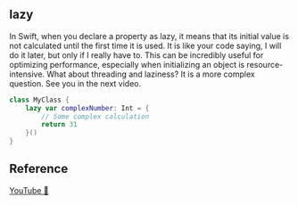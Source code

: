 ## lazy

In Swift, when you declare a property as lazy, it means that its initial value is not calculated until the first time it is used. It is like your code saying, I will do it later, but only if I really have to. This can be incredibly useful for optimizing performance, especially when initializing an object is resource-intensive. What about threading and laziness? It is a more complex question. See you in the next video.

```swift
class MyClass {
    lazy var complexNumber: Int = {
        // Some complex calculation
        return 31
    }()
}
```

## Reference

[YouTube 👀](https://youtube.com/shorts/HAx5TBEfag8?feature=share)